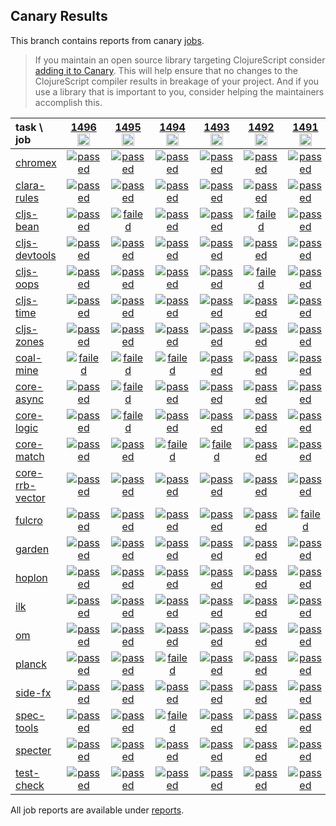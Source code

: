 ## Canary Results

This branch contains reports from canary [jobs](https://github.com/cljs-oss/canary/tree/jobs).

> If you maintain an open source library targeting ClojureScript consider [adding it to Canary](https://github.com/cljs-oss/canary/tree/master#how-to-participate). This will help ensure that no changes to the ClojureScript compiler results in breakage of your project. And if you use a library that is important to you, consider helping the maintainers accomplish this.

[//]: # (begin_overview_table)

| task \ job | <a href="reports/2020/08/09/job-001496-1.10.820-ccde79a0" title="job #1496&#xA;&#xA;job&#xA;&#xA;requested by BinaryAge Bot (@babot) on 2020-08-09T11:05:49Z">1496<br/><img width=20 height=20 src="https://avatars0.githubusercontent.com/u/1476765?v=4&s=60"></a> | <a href="reports/2020/08/08/job-001495-1.10.820-ccde79a0" title="job #1495&#xA;&#xA;job&#xA;&#xA;requested by BinaryAge Bot (@babot) on 2020-08-08T11:05:39Z">1495<br/><img width=20 height=20 src="https://avatars0.githubusercontent.com/u/1476765?v=4&s=60"></a> | <a href="reports/2020/08/07/job-001494-1.10.816-ffbdf90f" title="job #1494&#xA;&#xA;job&#xA;&#xA;requested by BinaryAge Bot (@babot) on 2020-08-07T11:05:50Z">1494<br/><img width=20 height=20 src="https://avatars0.githubusercontent.com/u/1476765?v=4&s=60"></a> | <a href="reports/2020/08/06/job-001493-1.10.816-ffbdf90f" title="job #1493&#xA;&#xA;job&#xA;&#xA;requested by BinaryAge Bot (@babot) on 2020-08-06T11:05:35Z">1493<br/><img width=20 height=20 src="https://avatars0.githubusercontent.com/u/1476765?v=4&s=60"></a> | <a href="reports/2020/08/05/job-001492-1.10.814-bdbd6c5a" title="job #1492&#xA;&#xA;job&#xA;&#xA;requested by BinaryAge Bot (@babot) on 2020-08-05T11:05:36Z">1492<br/><img width=20 height=20 src="https://avatars0.githubusercontent.com/u/1476765?v=4&s=60"></a> | <a href="reports/2020/08/04/job-001491-1.10.814-bdbd6c5a" title="job #1491&#xA;&#xA;job&#xA;&#xA;requested by BinaryAge Bot (@babot) on 2020-08-04T11:05:28Z">1491<br/><img width=20 height=20 src="https://avatars0.githubusercontent.com/u/1476765?v=4&s=60"></a> | <a href="reports/2020/08/03/job-001490-1.10.814-bdbd6c5a" title="job #1490&#xA;&#xA;job&#xA;&#xA;requested by BinaryAge Bot (@babot) on 2020-08-03T11:05:25Z">1490<br/><img width=20 height=20 src="https://avatars0.githubusercontent.com/u/1476765?v=4&s=60"></a> | <a href="reports/2020/08/02/job-001489-1.10.814-bdbd6c5a" title="job #1489&#xA;&#xA;job&#xA;&#xA;requested by BinaryAge Bot (@babot) on 2020-08-02T11:05:17Z">1489<br/><img width=20 height=20 src="https://avatars0.githubusercontent.com/u/1476765?v=4&s=60"></a> | <a href="reports/2020/08/01/job-001488-1.10.814-bdbd6c5a" title="job #1488&#xA;&#xA;job&#xA;&#xA;requested by BinaryAge Bot (@babot) on 2020-08-01T11:05:14Z">1488<br/><img width=20 height=20 src="https://avatars0.githubusercontent.com/u/1476765?v=4&s=60"></a> | <a href="reports/2020/07/31/job-001487-1.10.814-bdbd6c5a" title="job #1487&#xA;&#xA;job&#xA;&#xA;requested by BinaryAge Bot (@babot) on 2020-07-31T11:05:13Z">1487<br/><img width=20 height=20 src="https://avatars0.githubusercontent.com/u/1476765?v=4&s=60"></a> |
| :--- | :---: | :---: | :---: | :---: | :---: | :---: | :---: | :---: | :---: | :---: |
| [chromex](https://github.com/binaryage/chromex) | <a href="reports/2020/08/09/job-001496-1.10.820-ccde79a0#-chromex"><img title="passed" src="http://box.binaryage.com/s-passed.svg"><a> | <a href="reports/2020/08/08/job-001495-1.10.820-ccde79a0#-chromex"><img title="passed" src="http://box.binaryage.com/s-passed.svg"><a> | <a href="reports/2020/08/07/job-001494-1.10.816-ffbdf90f#-chromex"><img title="passed" src="http://box.binaryage.com/s-passed.svg"><a> | <a href="reports/2020/08/06/job-001493-1.10.816-ffbdf90f#-chromex"><img title="passed" src="http://box.binaryage.com/s-passed.svg"><a> | <a href="reports/2020/08/05/job-001492-1.10.814-bdbd6c5a#-chromex"><img title="passed" src="http://box.binaryage.com/s-passed.svg"><a> | <a href="reports/2020/08/04/job-001491-1.10.814-bdbd6c5a#-chromex"><img title="passed" src="http://box.binaryage.com/s-passed.svg"><a> | <a href="reports/2020/08/03/job-001490-1.10.814-bdbd6c5a#-chromex"><img title="passed" src="http://box.binaryage.com/s-passed.svg"><a> | <a href="reports/2020/08/02/job-001489-1.10.814-bdbd6c5a#-chromex"><img title="passed" src="http://box.binaryage.com/s-passed.svg"><a> | <a href="reports/2020/08/01/job-001488-1.10.814-bdbd6c5a#-chromex"><img title="passed" src="http://box.binaryage.com/s-passed.svg"><a> | <a href="reports/2020/07/31/job-001487-1.10.814-bdbd6c5a#-chromex"><img title="passed" src="http://box.binaryage.com/s-passed.svg"><a> |
| [clara-rules](https://github.com/cerner/clara-rules) | <a href="reports/2020/08/09/job-001496-1.10.820-ccde79a0#-clara-rules"><img title="passed" src="http://box.binaryage.com/s-passed.svg"><a> | <a href="reports/2020/08/08/job-001495-1.10.820-ccde79a0#-clara-rules"><img title="passed" src="http://box.binaryage.com/s-passed.svg"><a> | <a href="reports/2020/08/07/job-001494-1.10.816-ffbdf90f#-clara-rules"><img title="passed" src="http://box.binaryage.com/s-passed.svg"><a> | <a href="reports/2020/08/06/job-001493-1.10.816-ffbdf90f#-clara-rules"><img title="passed" src="http://box.binaryage.com/s-passed.svg"><a> | <a href="reports/2020/08/05/job-001492-1.10.814-bdbd6c5a#-clara-rules"><img title="passed" src="http://box.binaryage.com/s-passed.svg"><a> | <a href="reports/2020/08/04/job-001491-1.10.814-bdbd6c5a#-clara-rules"><img title="passed" src="http://box.binaryage.com/s-passed.svg"><a> | <a href="reports/2020/08/03/job-001490-1.10.814-bdbd6c5a#-clara-rules"><img title="passed" src="http://box.binaryage.com/s-passed.svg"><a> | <a href="reports/2020/08/02/job-001489-1.10.814-bdbd6c5a#-clara-rules"><img title="passed" src="http://box.binaryage.com/s-passed.svg"><a> | <a href="reports/2020/08/01/job-001488-1.10.814-bdbd6c5a#-clara-rules"><img title="passed" src="http://box.binaryage.com/s-passed.svg"><a> | <a href="reports/2020/07/31/job-001487-1.10.814-bdbd6c5a#-clara-rules"><img title="passed" src="http://box.binaryage.com/s-passed.svg"><a> |
| [cljs-bean](https://github.com/mfikes/cljs-bean) | <a href="reports/2020/08/09/job-001496-1.10.820-ccde79a0#-cljs-bean"><img title="passed" src="http://box.binaryage.com/s-passed.svg"><a> | <a href="reports/2020/08/08/job-001495-1.10.820-ccde79a0#-cljs-bean"><img title="failed" src="http://box.binaryage.com/s-failed.svg"><a> | <a href="reports/2020/08/07/job-001494-1.10.816-ffbdf90f#-cljs-bean"><img title="passed" src="http://box.binaryage.com/s-passed.svg"><a> | <a href="reports/2020/08/06/job-001493-1.10.816-ffbdf90f#-cljs-bean"><img title="passed" src="http://box.binaryage.com/s-passed.svg"><a> | <a href="reports/2020/08/05/job-001492-1.10.814-bdbd6c5a#-cljs-bean"><img title="failed" src="http://box.binaryage.com/s-failed.svg"><a> | <a href="reports/2020/08/04/job-001491-1.10.814-bdbd6c5a#-cljs-bean"><img title="passed" src="http://box.binaryage.com/s-passed.svg"><a> | <a href="reports/2020/08/03/job-001490-1.10.814-bdbd6c5a#-cljs-bean"><img title="passed" src="http://box.binaryage.com/s-passed.svg"><a> | <a href="reports/2020/08/02/job-001489-1.10.814-bdbd6c5a#-cljs-bean"><img title="passed" src="http://box.binaryage.com/s-passed.svg"><a> | <a href="reports/2020/08/01/job-001488-1.10.814-bdbd6c5a#-cljs-bean"><img title="failed" src="http://box.binaryage.com/s-failed.svg"><a> | <a href="reports/2020/07/31/job-001487-1.10.814-bdbd6c5a#-cljs-bean"><img title="passed" src="http://box.binaryage.com/s-passed.svg"><a> |
| [cljs-devtools](https://github.com/binaryage/cljs-devtools) | <a href="reports/2020/08/09/job-001496-1.10.820-ccde79a0#-cljs-devtools"><img title="passed" src="http://box.binaryage.com/s-passed.svg"><a> | <a href="reports/2020/08/08/job-001495-1.10.820-ccde79a0#-cljs-devtools"><img title="passed" src="http://box.binaryage.com/s-passed.svg"><a> | <a href="reports/2020/08/07/job-001494-1.10.816-ffbdf90f#-cljs-devtools"><img title="passed" src="http://box.binaryage.com/s-passed.svg"><a> | <a href="reports/2020/08/06/job-001493-1.10.816-ffbdf90f#-cljs-devtools"><img title="passed" src="http://box.binaryage.com/s-passed.svg"><a> | <a href="reports/2020/08/05/job-001492-1.10.814-bdbd6c5a#-cljs-devtools"><img title="passed" src="http://box.binaryage.com/s-passed.svg"><a> | <a href="reports/2020/08/04/job-001491-1.10.814-bdbd6c5a#-cljs-devtools"><img title="passed" src="http://box.binaryage.com/s-passed.svg"><a> | <a href="reports/2020/08/03/job-001490-1.10.814-bdbd6c5a#-cljs-devtools"><img title="passed" src="http://box.binaryage.com/s-passed.svg"><a> | <a href="reports/2020/08/02/job-001489-1.10.814-bdbd6c5a#-cljs-devtools"><img title="passed" src="http://box.binaryage.com/s-passed.svg"><a> | <a href="reports/2020/08/01/job-001488-1.10.814-bdbd6c5a#-cljs-devtools"><img title="passed" src="http://box.binaryage.com/s-passed.svg"><a> | <a href="reports/2020/07/31/job-001487-1.10.814-bdbd6c5a#-cljs-devtools"><img title="passed" src="http://box.binaryage.com/s-passed.svg"><a> |
| [cljs-oops](https://github.com/binaryage/cljs-oops) | <a href="reports/2020/08/09/job-001496-1.10.820-ccde79a0#-cljs-oops"><img title="passed" src="http://box.binaryage.com/s-passed.svg"><a> | <a href="reports/2020/08/08/job-001495-1.10.820-ccde79a0#-cljs-oops"><img title="passed" src="http://box.binaryage.com/s-passed.svg"><a> | <a href="reports/2020/08/07/job-001494-1.10.816-ffbdf90f#-cljs-oops"><img title="passed" src="http://box.binaryage.com/s-passed.svg"><a> | <a href="reports/2020/08/06/job-001493-1.10.816-ffbdf90f#-cljs-oops"><img title="passed" src="http://box.binaryage.com/s-passed.svg"><a> | <a href="reports/2020/08/05/job-001492-1.10.814-bdbd6c5a#-cljs-oops"><img title="failed" src="http://box.binaryage.com/s-failed.svg"><a> | <a href="reports/2020/08/04/job-001491-1.10.814-bdbd6c5a#-cljs-oops"><img title="passed" src="http://box.binaryage.com/s-passed.svg"><a> | <a href="reports/2020/08/03/job-001490-1.10.814-bdbd6c5a#-cljs-oops"><img title="passed" src="http://box.binaryage.com/s-passed.svg"><a> | <a href="reports/2020/08/02/job-001489-1.10.814-bdbd6c5a#-cljs-oops"><img title="passed" src="http://box.binaryage.com/s-passed.svg"><a> | <a href="reports/2020/08/01/job-001488-1.10.814-bdbd6c5a#-cljs-oops"><img title="passed" src="http://box.binaryage.com/s-passed.svg"><a> | <a href="reports/2020/07/31/job-001487-1.10.814-bdbd6c5a#-cljs-oops"><img title="passed" src="http://box.binaryage.com/s-passed.svg"><a> |
| [cljs-time](https://github.com/andrewmcveigh/cljs-time) | <a href="reports/2020/08/09/job-001496-1.10.820-ccde79a0#-cljs-time"><img title="passed" src="http://box.binaryage.com/s-passed.svg"><a> | <a href="reports/2020/08/08/job-001495-1.10.820-ccde79a0#-cljs-time"><img title="passed" src="http://box.binaryage.com/s-passed.svg"><a> | <a href="reports/2020/08/07/job-001494-1.10.816-ffbdf90f#-cljs-time"><img title="passed" src="http://box.binaryage.com/s-passed.svg"><a> | <a href="reports/2020/08/06/job-001493-1.10.816-ffbdf90f#-cljs-time"><img title="passed" src="http://box.binaryage.com/s-passed.svg"><a> | <a href="reports/2020/08/05/job-001492-1.10.814-bdbd6c5a#-cljs-time"><img title="passed" src="http://box.binaryage.com/s-passed.svg"><a> | <a href="reports/2020/08/04/job-001491-1.10.814-bdbd6c5a#-cljs-time"><img title="passed" src="http://box.binaryage.com/s-passed.svg"><a> | <a href="reports/2020/08/03/job-001490-1.10.814-bdbd6c5a#-cljs-time"><img title="passed" src="http://box.binaryage.com/s-passed.svg"><a> | <a href="reports/2020/08/02/job-001489-1.10.814-bdbd6c5a#-cljs-time"><img title="passed" src="http://box.binaryage.com/s-passed.svg"><a> | <a href="reports/2020/08/01/job-001488-1.10.814-bdbd6c5a#-cljs-time"><img title="passed" src="http://box.binaryage.com/s-passed.svg"><a> | <a href="reports/2020/07/31/job-001487-1.10.814-bdbd6c5a#-cljs-time"><img title="passed" src="http://box.binaryage.com/s-passed.svg"><a> |
| [cljs-zones](https://github.com/binaryage/cljs-zones) | <a href="reports/2020/08/09/job-001496-1.10.820-ccde79a0#-cljs-zones"><img title="passed" src="http://box.binaryage.com/s-passed.svg"><a> | <a href="reports/2020/08/08/job-001495-1.10.820-ccde79a0#-cljs-zones"><img title="passed" src="http://box.binaryage.com/s-passed.svg"><a> | <a href="reports/2020/08/07/job-001494-1.10.816-ffbdf90f#-cljs-zones"><img title="passed" src="http://box.binaryage.com/s-passed.svg"><a> | <a href="reports/2020/08/06/job-001493-1.10.816-ffbdf90f#-cljs-zones"><img title="passed" src="http://box.binaryage.com/s-passed.svg"><a> | <a href="reports/2020/08/05/job-001492-1.10.814-bdbd6c5a#-cljs-zones"><img title="passed" src="http://box.binaryage.com/s-passed.svg"><a> | <a href="reports/2020/08/04/job-001491-1.10.814-bdbd6c5a#-cljs-zones"><img title="passed" src="http://box.binaryage.com/s-passed.svg"><a> | <a href="reports/2020/08/03/job-001490-1.10.814-bdbd6c5a#-cljs-zones"><img title="passed" src="http://box.binaryage.com/s-passed.svg"><a> | <a href="reports/2020/08/02/job-001489-1.10.814-bdbd6c5a#-cljs-zones"><img title="passed" src="http://box.binaryage.com/s-passed.svg"><a> | <a href="reports/2020/08/01/job-001488-1.10.814-bdbd6c5a#-cljs-zones"><img title="passed" src="http://box.binaryage.com/s-passed.svg"><a> | <a href="reports/2020/07/31/job-001487-1.10.814-bdbd6c5a#-cljs-zones"><img title="passed" src="http://box.binaryage.com/s-passed.svg"><a> |
| [coal-mine](https://github.com/mfikes/coal-mine) | <a href="reports/2020/08/09/job-001496-1.10.820-ccde79a0#-coal-mine"><img title="failed" src="http://box.binaryage.com/s-failed.svg"><a> | <a href="reports/2020/08/08/job-001495-1.10.820-ccde79a0#-coal-mine"><img title="failed" src="http://box.binaryage.com/s-failed.svg"><a> | <a href="reports/2020/08/07/job-001494-1.10.816-ffbdf90f#-coal-mine"><img title="failed" src="http://box.binaryage.com/s-failed.svg"><a> | <a href="reports/2020/08/06/job-001493-1.10.816-ffbdf90f#-coal-mine"><img title="passed" src="http://box.binaryage.com/s-passed.svg"><a> | <a href="reports/2020/08/05/job-001492-1.10.814-bdbd6c5a#-coal-mine"><img title="passed" src="http://box.binaryage.com/s-passed.svg"><a> | <a href="reports/2020/08/04/job-001491-1.10.814-bdbd6c5a#-coal-mine"><img title="passed" src="http://box.binaryage.com/s-passed.svg"><a> | <a href="reports/2020/08/03/job-001490-1.10.814-bdbd6c5a#-coal-mine"><img title="failed" src="http://box.binaryage.com/s-failed.svg"><a> | <a href="reports/2020/08/02/job-001489-1.10.814-bdbd6c5a#-coal-mine"><img title="passed" src="http://box.binaryage.com/s-passed.svg"><a> | <a href="reports/2020/08/01/job-001488-1.10.814-bdbd6c5a#-coal-mine"><img title="passed" src="http://box.binaryage.com/s-passed.svg"><a> | <a href="reports/2020/07/31/job-001487-1.10.814-bdbd6c5a#-coal-mine"><img title="passed" src="http://box.binaryage.com/s-passed.svg"><a> |
| [core-async](https://github.com/clojure/core.async) | <a href="reports/2020/08/09/job-001496-1.10.820-ccde79a0#-core-async"><img title="passed" src="http://box.binaryage.com/s-passed.svg"><a> | <a href="reports/2020/08/08/job-001495-1.10.820-ccde79a0#-core-async"><img title="failed" src="http://box.binaryage.com/s-failed.svg"><a> | <a href="reports/2020/08/07/job-001494-1.10.816-ffbdf90f#-core-async"><img title="passed" src="http://box.binaryage.com/s-passed.svg"><a> | <a href="reports/2020/08/06/job-001493-1.10.816-ffbdf90f#-core-async"><img title="passed" src="http://box.binaryage.com/s-passed.svg"><a> | <a href="reports/2020/08/05/job-001492-1.10.814-bdbd6c5a#-core-async"><img title="passed" src="http://box.binaryage.com/s-passed.svg"><a> | <a href="reports/2020/08/04/job-001491-1.10.814-bdbd6c5a#-core-async"><img title="passed" src="http://box.binaryage.com/s-passed.svg"><a> | <a href="reports/2020/08/03/job-001490-1.10.814-bdbd6c5a#-core-async"><img title="passed" src="http://box.binaryage.com/s-passed.svg"><a> | <a href="reports/2020/08/02/job-001489-1.10.814-bdbd6c5a#-core-async"><img title="passed" src="http://box.binaryage.com/s-passed.svg"><a> | <a href="reports/2020/08/01/job-001488-1.10.814-bdbd6c5a#-core-async"><img title="failed" src="http://box.binaryage.com/s-failed.svg"><a> | <a href="reports/2020/07/31/job-001487-1.10.814-bdbd6c5a#-core-async"><img title="passed" src="http://box.binaryage.com/s-passed.svg"><a> |
| [core-logic](https://github.com/clojure/core.logic) | <a href="reports/2020/08/09/job-001496-1.10.820-ccde79a0#-core-logic"><img title="passed" src="http://box.binaryage.com/s-passed.svg"><a> | <a href="reports/2020/08/08/job-001495-1.10.820-ccde79a0#-core-logic"><img title="failed" src="http://box.binaryage.com/s-failed.svg"><a> | <a href="reports/2020/08/07/job-001494-1.10.816-ffbdf90f#-core-logic"><img title="passed" src="http://box.binaryage.com/s-passed.svg"><a> | <a href="reports/2020/08/06/job-001493-1.10.816-ffbdf90f#-core-logic"><img title="passed" src="http://box.binaryage.com/s-passed.svg"><a> | <a href="reports/2020/08/05/job-001492-1.10.814-bdbd6c5a#-core-logic"><img title="passed" src="http://box.binaryage.com/s-passed.svg"><a> | <a href="reports/2020/08/04/job-001491-1.10.814-bdbd6c5a#-core-logic"><img title="passed" src="http://box.binaryage.com/s-passed.svg"><a> | <a href="reports/2020/08/03/job-001490-1.10.814-bdbd6c5a#-core-logic"><img title="failed" src="http://box.binaryage.com/s-failed.svg"><a> | <a href="reports/2020/08/02/job-001489-1.10.814-bdbd6c5a#-core-logic"><img title="passed" src="http://box.binaryage.com/s-passed.svg"><a> | <a href="reports/2020/08/01/job-001488-1.10.814-bdbd6c5a#-core-logic"><img title="passed" src="http://box.binaryage.com/s-passed.svg"><a> | <a href="reports/2020/07/31/job-001487-1.10.814-bdbd6c5a#-core-logic"><img title="passed" src="http://box.binaryage.com/s-passed.svg"><a> |
| [core-match](https://github.com/clojure/core.match) | <a href="reports/2020/08/09/job-001496-1.10.820-ccde79a0#-core-match"><img title="passed" src="http://box.binaryage.com/s-passed.svg"><a> | <a href="reports/2020/08/08/job-001495-1.10.820-ccde79a0#-core-match"><img title="passed" src="http://box.binaryage.com/s-passed.svg"><a> | <a href="reports/2020/08/07/job-001494-1.10.816-ffbdf90f#-core-match"><img title="failed" src="http://box.binaryage.com/s-failed.svg"><a> | <a href="reports/2020/08/06/job-001493-1.10.816-ffbdf90f#-core-match"><img title="failed" src="http://box.binaryage.com/s-failed.svg"><a> | <a href="reports/2020/08/05/job-001492-1.10.814-bdbd6c5a#-core-match"><img title="passed" src="http://box.binaryage.com/s-passed.svg"><a> | <a href="reports/2020/08/04/job-001491-1.10.814-bdbd6c5a#-core-match"><img title="passed" src="http://box.binaryage.com/s-passed.svg"><a> | <a href="reports/2020/08/03/job-001490-1.10.814-bdbd6c5a#-core-match"><img title="passed" src="http://box.binaryage.com/s-passed.svg"><a> | <a href="reports/2020/08/02/job-001489-1.10.814-bdbd6c5a#-core-match"><img title="failed" src="http://box.binaryage.com/s-failed.svg"><a> | <a href="reports/2020/08/01/job-001488-1.10.814-bdbd6c5a#-core-match"><img title="passed" src="http://box.binaryage.com/s-passed.svg"><a> | <a href="reports/2020/07/31/job-001487-1.10.814-bdbd6c5a#-core-match"><img title="passed" src="http://box.binaryage.com/s-passed.svg"><a> |
| [core-rrb-vector](https://github.com/clojure/core.rrb-vector) | <a href="reports/2020/08/09/job-001496-1.10.820-ccde79a0#-core-rrb-vector"><img title="passed" src="http://box.binaryage.com/s-passed.svg"><a> | <a href="reports/2020/08/08/job-001495-1.10.820-ccde79a0#-core-rrb-vector"><img title="passed" src="http://box.binaryage.com/s-passed.svg"><a> | <a href="reports/2020/08/07/job-001494-1.10.816-ffbdf90f#-core-rrb-vector"><img title="passed" src="http://box.binaryage.com/s-passed.svg"><a> | <a href="reports/2020/08/06/job-001493-1.10.816-ffbdf90f#-core-rrb-vector"><img title="passed" src="http://box.binaryage.com/s-passed.svg"><a> | <a href="reports/2020/08/05/job-001492-1.10.814-bdbd6c5a#-core-rrb-vector"><img title="passed" src="http://box.binaryage.com/s-passed.svg"><a> | <a href="reports/2020/08/04/job-001491-1.10.814-bdbd6c5a#-core-rrb-vector"><img title="passed" src="http://box.binaryage.com/s-passed.svg"><a> | <a href="reports/2020/08/03/job-001490-1.10.814-bdbd6c5a#-core-rrb-vector"><img title="passed" src="http://box.binaryage.com/s-passed.svg"><a> | <a href="reports/2020/08/02/job-001489-1.10.814-bdbd6c5a#-core-rrb-vector"><img title="failed" src="http://box.binaryage.com/s-failed.svg"><a> | <a href="reports/2020/08/01/job-001488-1.10.814-bdbd6c5a#-core-rrb-vector"><img title="passed" src="http://box.binaryage.com/s-passed.svg"><a> | <a href="reports/2020/07/31/job-001487-1.10.814-bdbd6c5a#-core-rrb-vector"><img title="passed" src="http://box.binaryage.com/s-passed.svg"><a> |
| [fulcro](https://github.com/fulcrologic/fulcro) | <a href="reports/2020/08/09/job-001496-1.10.820-ccde79a0#-fulcro"><img title="passed" src="http://box.binaryage.com/s-passed.svg"><a> | <a href="reports/2020/08/08/job-001495-1.10.820-ccde79a0#-fulcro"><img title="passed" src="http://box.binaryage.com/s-passed.svg"><a> | <a href="reports/2020/08/07/job-001494-1.10.816-ffbdf90f#-fulcro"><img title="passed" src="http://box.binaryage.com/s-passed.svg"><a> | <a href="reports/2020/08/06/job-001493-1.10.816-ffbdf90f#-fulcro"><img title="passed" src="http://box.binaryage.com/s-passed.svg"><a> | <a href="reports/2020/08/05/job-001492-1.10.814-bdbd6c5a#-fulcro"><img title="passed" src="http://box.binaryage.com/s-passed.svg"><a> | <a href="reports/2020/08/04/job-001491-1.10.814-bdbd6c5a#-fulcro"><img title="failed" src="http://box.binaryage.com/s-failed.svg"><a> | <a href="reports/2020/08/03/job-001490-1.10.814-bdbd6c5a#-fulcro"><img title="passed" src="http://box.binaryage.com/s-passed.svg"><a> | <a href="reports/2020/08/02/job-001489-1.10.814-bdbd6c5a#-fulcro"><img title="passed" src="http://box.binaryage.com/s-passed.svg"><a> | <a href="reports/2020/08/01/job-001488-1.10.814-bdbd6c5a#-fulcro"><img title="passed" src="http://box.binaryage.com/s-passed.svg"><a> | <a href="reports/2020/07/31/job-001487-1.10.814-bdbd6c5a#-fulcro"><img title="passed" src="http://box.binaryage.com/s-passed.svg"><a> |
| [garden](https://github.com/noprompt/garden) | <a href="reports/2020/08/09/job-001496-1.10.820-ccde79a0#-garden"><img title="passed" src="http://box.binaryage.com/s-passed.svg"><a> | <a href="reports/2020/08/08/job-001495-1.10.820-ccde79a0#-garden"><img title="passed" src="http://box.binaryage.com/s-passed.svg"><a> | <a href="reports/2020/08/07/job-001494-1.10.816-ffbdf90f#-garden"><img title="passed" src="http://box.binaryage.com/s-passed.svg"><a> | <a href="reports/2020/08/06/job-001493-1.10.816-ffbdf90f#-garden"><img title="passed" src="http://box.binaryage.com/s-passed.svg"><a> | <a href="reports/2020/08/05/job-001492-1.10.814-bdbd6c5a#-garden"><img title="passed" src="http://box.binaryage.com/s-passed.svg"><a> | <a href="reports/2020/08/04/job-001491-1.10.814-bdbd6c5a#-garden"><img title="passed" src="http://box.binaryage.com/s-passed.svg"><a> | <a href="reports/2020/08/03/job-001490-1.10.814-bdbd6c5a#-garden"><img title="passed" src="http://box.binaryage.com/s-passed.svg"><a> | <a href="reports/2020/08/02/job-001489-1.10.814-bdbd6c5a#-garden"><img title="failed" src="http://box.binaryage.com/s-failed.svg"><a> | <a href="reports/2020/08/01/job-001488-1.10.814-bdbd6c5a#-garden"><img title="passed" src="http://box.binaryage.com/s-passed.svg"><a> | <a href="reports/2020/07/31/job-001487-1.10.814-bdbd6c5a#-garden"><img title="passed" src="http://box.binaryage.com/s-passed.svg"><a> |
| [hoplon](https://github.com/hoplon/hoplon) | <a href="reports/2020/08/09/job-001496-1.10.820-ccde79a0#-hoplon"><img title="passed" src="http://box.binaryage.com/s-passed.svg"><a> | <a href="reports/2020/08/08/job-001495-1.10.820-ccde79a0#-hoplon"><img title="passed" src="http://box.binaryage.com/s-passed.svg"><a> | <a href="reports/2020/08/07/job-001494-1.10.816-ffbdf90f#-hoplon"><img title="passed" src="http://box.binaryage.com/s-passed.svg"><a> | <a href="reports/2020/08/06/job-001493-1.10.816-ffbdf90f#-hoplon"><img title="passed" src="http://box.binaryage.com/s-passed.svg"><a> | <a href="reports/2020/08/05/job-001492-1.10.814-bdbd6c5a#-hoplon"><img title="passed" src="http://box.binaryage.com/s-passed.svg"><a> | <a href="reports/2020/08/04/job-001491-1.10.814-bdbd6c5a#-hoplon"><img title="passed" src="http://box.binaryage.com/s-passed.svg"><a> | <a href="reports/2020/08/03/job-001490-1.10.814-bdbd6c5a#-hoplon"><img title="passed" src="http://box.binaryage.com/s-passed.svg"><a> | <a href="reports/2020/08/02/job-001489-1.10.814-bdbd6c5a#-hoplon"><img title="passed" src="http://box.binaryage.com/s-passed.svg"><a> | <a href="reports/2020/08/01/job-001488-1.10.814-bdbd6c5a#-hoplon"><img title="passed" src="http://box.binaryage.com/s-passed.svg"><a> | <a href="reports/2020/07/31/job-001487-1.10.814-bdbd6c5a#-hoplon"><img title="passed" src="http://box.binaryage.com/s-passed.svg"><a> |
| [ilk](https://github.com/mfikes/ilk) | <a href="reports/2020/08/09/job-001496-1.10.820-ccde79a0#-ilk"><img title="passed" src="http://box.binaryage.com/s-passed.svg"><a> | <a href="reports/2020/08/08/job-001495-1.10.820-ccde79a0#-ilk"><img title="passed" src="http://box.binaryage.com/s-passed.svg"><a> | <a href="reports/2020/08/07/job-001494-1.10.816-ffbdf90f#-ilk"><img title="passed" src="http://box.binaryage.com/s-passed.svg"><a> | <a href="reports/2020/08/06/job-001493-1.10.816-ffbdf90f#-ilk"><img title="passed" src="http://box.binaryage.com/s-passed.svg"><a> | <a href="reports/2020/08/05/job-001492-1.10.814-bdbd6c5a#-ilk"><img title="passed" src="http://box.binaryage.com/s-passed.svg"><a> | <a href="reports/2020/08/04/job-001491-1.10.814-bdbd6c5a#-ilk"><img title="passed" src="http://box.binaryage.com/s-passed.svg"><a> | <a href="reports/2020/08/03/job-001490-1.10.814-bdbd6c5a#-ilk"><img title="passed" src="http://box.binaryage.com/s-passed.svg"><a> | <a href="reports/2020/08/02/job-001489-1.10.814-bdbd6c5a#-ilk"><img title="passed" src="http://box.binaryage.com/s-passed.svg"><a> | <a href="reports/2020/08/01/job-001488-1.10.814-bdbd6c5a#-ilk"><img title="passed" src="http://box.binaryage.com/s-passed.svg"><a> | <a href="reports/2020/07/31/job-001487-1.10.814-bdbd6c5a#-ilk"><img title="failed" src="http://box.binaryage.com/s-failed.svg"><a> |
| [om](https://github.com/omcljs/om) | <a href="reports/2020/08/09/job-001496-1.10.820-ccde79a0#-om"><img title="passed" src="http://box.binaryage.com/s-passed.svg"><a> | <a href="reports/2020/08/08/job-001495-1.10.820-ccde79a0#-om"><img title="passed" src="http://box.binaryage.com/s-passed.svg"><a> | <a href="reports/2020/08/07/job-001494-1.10.816-ffbdf90f#-om"><img title="passed" src="http://box.binaryage.com/s-passed.svg"><a> | <a href="reports/2020/08/06/job-001493-1.10.816-ffbdf90f#-om"><img title="passed" src="http://box.binaryage.com/s-passed.svg"><a> | <a href="reports/2020/08/05/job-001492-1.10.814-bdbd6c5a#-om"><img title="passed" src="http://box.binaryage.com/s-passed.svg"><a> | <a href="reports/2020/08/04/job-001491-1.10.814-bdbd6c5a#-om"><img title="passed" src="http://box.binaryage.com/s-passed.svg"><a> | <a href="reports/2020/08/03/job-001490-1.10.814-bdbd6c5a#-om"><img title="passed" src="http://box.binaryage.com/s-passed.svg"><a> | <a href="reports/2020/08/02/job-001489-1.10.814-bdbd6c5a#-om"><img title="passed" src="http://box.binaryage.com/s-passed.svg"><a> | <a href="reports/2020/08/01/job-001488-1.10.814-bdbd6c5a#-om"><img title="passed" src="http://box.binaryage.com/s-passed.svg"><a> | <a href="reports/2020/07/31/job-001487-1.10.814-bdbd6c5a#-om"><img title="passed" src="http://box.binaryage.com/s-passed.svg"><a> |
| [planck](https://github.com/planck-repl/planck) | <a href="reports/2020/08/09/job-001496-1.10.820-ccde79a0#-planck"><img title="passed" src="http://box.binaryage.com/s-passed.svg"><a> | <a href="reports/2020/08/08/job-001495-1.10.820-ccde79a0#-planck"><img title="passed" src="http://box.binaryage.com/s-passed.svg"><a> | <a href="reports/2020/08/07/job-001494-1.10.816-ffbdf90f#-planck"><img title="failed" src="http://box.binaryage.com/s-failed.svg"><a> | <a href="reports/2020/08/06/job-001493-1.10.816-ffbdf90f#-planck"><img title="passed" src="http://box.binaryage.com/s-passed.svg"><a> | <a href="reports/2020/08/05/job-001492-1.10.814-bdbd6c5a#-planck"><img title="passed" src="http://box.binaryage.com/s-passed.svg"><a> | <a href="reports/2020/08/04/job-001491-1.10.814-bdbd6c5a#-planck"><img title="passed" src="http://box.binaryage.com/s-passed.svg"><a> | <a href="reports/2020/08/03/job-001490-1.10.814-bdbd6c5a#-planck"><img title="passed" src="http://box.binaryage.com/s-passed.svg"><a> | <a href="reports/2020/08/02/job-001489-1.10.814-bdbd6c5a#-planck"><img title="passed" src="http://box.binaryage.com/s-passed.svg"><a> | <a href="reports/2020/08/01/job-001488-1.10.814-bdbd6c5a#-planck"><img title="failed" src="http://box.binaryage.com/s-failed.svg"><a> | <a href="reports/2020/07/31/job-001487-1.10.814-bdbd6c5a#-planck"><img title="passed" src="http://box.binaryage.com/s-passed.svg"><a> |
| [side-fx](https://github.com/cljsrn/side-fx) | <a href="reports/2020/08/09/job-001496-1.10.820-ccde79a0#-side-fx"><img title="passed" src="http://box.binaryage.com/s-passed.svg"><a> | <a href="reports/2020/08/08/job-001495-1.10.820-ccde79a0#-side-fx"><img title="passed" src="http://box.binaryage.com/s-passed.svg"><a> | <a href="reports/2020/08/07/job-001494-1.10.816-ffbdf90f#-side-fx"><img title="passed" src="http://box.binaryage.com/s-passed.svg"><a> | <a href="reports/2020/08/06/job-001493-1.10.816-ffbdf90f#-side-fx"><img title="passed" src="http://box.binaryage.com/s-passed.svg"><a> | <a href="reports/2020/08/05/job-001492-1.10.814-bdbd6c5a#-side-fx"><img title="passed" src="http://box.binaryage.com/s-passed.svg"><a> | <a href="reports/2020/08/04/job-001491-1.10.814-bdbd6c5a#-side-fx"><img title="passed" src="http://box.binaryage.com/s-passed.svg"><a> | <a href="reports/2020/08/03/job-001490-1.10.814-bdbd6c5a#-side-fx"><img title="passed" src="http://box.binaryage.com/s-passed.svg"><a> | <a href="reports/2020/08/02/job-001489-1.10.814-bdbd6c5a#-side-fx"><img title="passed" src="http://box.binaryage.com/s-passed.svg"><a> | <a href="reports/2020/08/01/job-001488-1.10.814-bdbd6c5a#-side-fx"><img title="passed" src="http://box.binaryage.com/s-passed.svg"><a> | <a href="reports/2020/07/31/job-001487-1.10.814-bdbd6c5a#-side-fx"><img title="passed" src="http://box.binaryage.com/s-passed.svg"><a> |
| [spec-tools](https://github.com/metosin/spec-tools) | <a href="reports/2020/08/09/job-001496-1.10.820-ccde79a0#-spec-tools"><img title="passed" src="http://box.binaryage.com/s-passed.svg"><a> | <a href="reports/2020/08/08/job-001495-1.10.820-ccde79a0#-spec-tools"><img title="passed" src="http://box.binaryage.com/s-passed.svg"><a> | <a href="reports/2020/08/07/job-001494-1.10.816-ffbdf90f#-spec-tools"><img title="failed" src="http://box.binaryage.com/s-failed.svg"><a> | <a href="reports/2020/08/06/job-001493-1.10.816-ffbdf90f#-spec-tools"><img title="passed" src="http://box.binaryage.com/s-passed.svg"><a> | <a href="reports/2020/08/05/job-001492-1.10.814-bdbd6c5a#-spec-tools"><img title="passed" src="http://box.binaryage.com/s-passed.svg"><a> | <a href="reports/2020/08/04/job-001491-1.10.814-bdbd6c5a#-spec-tools"><img title="passed" src="http://box.binaryage.com/s-passed.svg"><a> | <a href="reports/2020/08/03/job-001490-1.10.814-bdbd6c5a#-spec-tools"><img title="passed" src="http://box.binaryage.com/s-passed.svg"><a> | <a href="reports/2020/08/02/job-001489-1.10.814-bdbd6c5a#-spec-tools"><img title="passed" src="http://box.binaryage.com/s-passed.svg"><a> | <a href="reports/2020/08/01/job-001488-1.10.814-bdbd6c5a#-spec-tools"><img title="passed" src="http://box.binaryage.com/s-passed.svg"><a> | <a href="reports/2020/07/31/job-001487-1.10.814-bdbd6c5a#-spec-tools"><img title="passed" src="http://box.binaryage.com/s-passed.svg"><a> |
| [specter](https://github.com/nathanmarz/specter) | <a href="reports/2020/08/09/job-001496-1.10.820-ccde79a0#-specter"><img title="passed" src="http://box.binaryage.com/s-passed.svg"><a> | <a href="reports/2020/08/08/job-001495-1.10.820-ccde79a0#-specter"><img title="passed" src="http://box.binaryage.com/s-passed.svg"><a> | <a href="reports/2020/08/07/job-001494-1.10.816-ffbdf90f#-specter"><img title="passed" src="http://box.binaryage.com/s-passed.svg"><a> | <a href="reports/2020/08/06/job-001493-1.10.816-ffbdf90f#-specter"><img title="passed" src="http://box.binaryage.com/s-passed.svg"><a> | <a href="reports/2020/08/05/job-001492-1.10.814-bdbd6c5a#-specter"><img title="passed" src="http://box.binaryage.com/s-passed.svg"><a> | <a href="reports/2020/08/04/job-001491-1.10.814-bdbd6c5a#-specter"><img title="passed" src="http://box.binaryage.com/s-passed.svg"><a> | <a href="reports/2020/08/03/job-001490-1.10.814-bdbd6c5a#-specter"><img title="passed" src="http://box.binaryage.com/s-passed.svg"><a> | <a href="reports/2020/08/02/job-001489-1.10.814-bdbd6c5a#-specter"><img title="passed" src="http://box.binaryage.com/s-passed.svg"><a> | <a href="reports/2020/08/01/job-001488-1.10.814-bdbd6c5a#-specter"><img title="passed" src="http://box.binaryage.com/s-passed.svg"><a> | <a href="reports/2020/07/31/job-001487-1.10.814-bdbd6c5a#-specter"><img title="passed" src="http://box.binaryage.com/s-passed.svg"><a> |
| [test-check](https://github.com/clojure/test.check) | <a href="reports/2020/08/09/job-001496-1.10.820-ccde79a0#-test-check"><img title="passed" src="http://box.binaryage.com/s-passed.svg"><a> | <a href="reports/2020/08/08/job-001495-1.10.820-ccde79a0#-test-check"><img title="passed" src="http://box.binaryage.com/s-passed.svg"><a> | <a href="reports/2020/08/07/job-001494-1.10.816-ffbdf90f#-test-check"><img title="passed" src="http://box.binaryage.com/s-passed.svg"><a> | <a href="reports/2020/08/06/job-001493-1.10.816-ffbdf90f#-test-check"><img title="passed" src="http://box.binaryage.com/s-passed.svg"><a> | <a href="reports/2020/08/05/job-001492-1.10.814-bdbd6c5a#-test-check"><img title="passed" src="http://box.binaryage.com/s-passed.svg"><a> | <a href="reports/2020/08/04/job-001491-1.10.814-bdbd6c5a#-test-check"><img title="passed" src="http://box.binaryage.com/s-passed.svg"><a> | <a href="reports/2020/08/03/job-001490-1.10.814-bdbd6c5a#-test-check"><img title="passed" src="http://box.binaryage.com/s-passed.svg"><a> | <a href="reports/2020/08/02/job-001489-1.10.814-bdbd6c5a#-test-check"><img title="passed" src="http://box.binaryage.com/s-passed.svg"><a> | <a href="reports/2020/08/01/job-001488-1.10.814-bdbd6c5a#-test-check"><img title="passed" src="http://box.binaryage.com/s-passed.svg"><a> | <a href="reports/2020/07/31/job-001487-1.10.814-bdbd6c5a#-test-check"><img title="passed" src="http://box.binaryage.com/s-passed.svg"><a> |

[//]: # (end_overview_table)

All job reports are available under [reports](reports).
